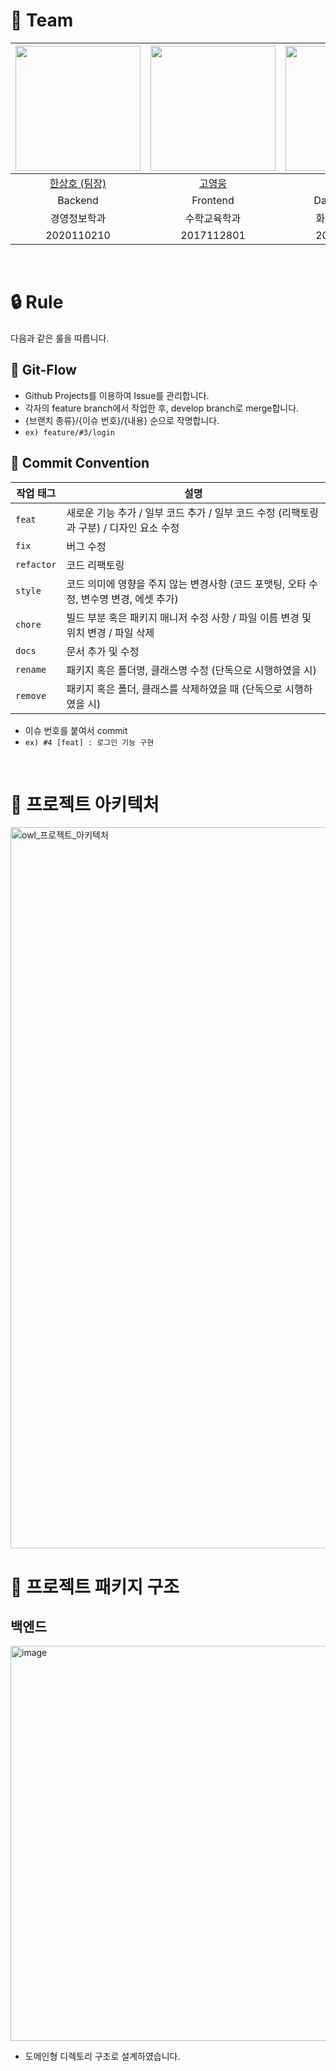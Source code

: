 # 🦉 Team
|<img src="https://github.com/bbbang105.png" width="200" height="200" />|<img src="https://github.com/UniverseDolphin.png" width="200" height="200" />|<img src="https://github.com/nanaono.png" width="200" height="200" />|
|:---:|:---:|:---:|
|[한상호 (팀장)](https://github.com/bbbang105)|[고영웅](https://github.com/UniverseDolphin)|[양나은](https://github.com/nanaono)|
|Backend|Frontend|Data Modeling|
|경영정보학과|수학교육학과|화공생물공학과|
|2020110210|2017112801|2018112284|

<br>

# 🔒 Rule 
다음과 같은 룰을 따릅니다.

## 🔀 Git-Flow 
- Github Projects를 이용하여 Issue를 관리합니다.
- 각자의 feature branch에서 작업한 후, develop branch로 merge합니다.
- {브랜치 종류}/{이슈 번호}/{내용} 순으로 작명합니다.
- `ex) feature/#3/login`

## 💬 Commit Convention
|작업 태그|설명|
|------|---|
|`feat`|새로운 기능 추가 / 일부 코드 추가 / 일부 코드 수정 (리팩토링과 구분) / 디자인 요소 수정|
|`fix`|버그 수정|
|`refactor`|코드 리팩토링|
|`style`|코드 의미에 영향을 주지 않는 변경사항 (코드 포맷팅, 오타 수정, 변수명 변경, 에셋 추가)|
|`chore`|빌드 부분 혹은 패키지 매니저 수정 사항 / 파일 이름 변경 및 위치 변경 / 파일 삭제|
|`docs`|문서 추가 및 수정|
|`rename`|패키지 혹은 폴더명, 클래스명 수정 (단독으로 시행하였을 시)|
|`remove`|패키지 혹은 폴더, 클래스를 삭제하였을 때 (단독으로 시행하였을 시)|

- 이슈 번호를 붙여서 commit
- `ex) #4 [feat] : 로그인 기능 구현`

<br>

# 🏰 프로젝트 아키텍처

<img width="1154" alt="owl_프로젝트_아키텍처" src="https://github.com/CSID-DGU/2024-1-SCS4031-01-owl-4/assets/113084292/e4b49fea-5b68-4657-82a0-4f0990e20868">

<br>

# 🌲 프로젝트 패키지 구조

## 백엔드

<img width="632" alt="image" src="https://github.com/CSID-DGU/2024-1-SCS4031-01-owl-4/assets/113084292/af6a9ccd-39b9-4f00-aad5-9ed0aeff4951">

- 도메인형 디렉토리 구조로 설계하였습니다.

